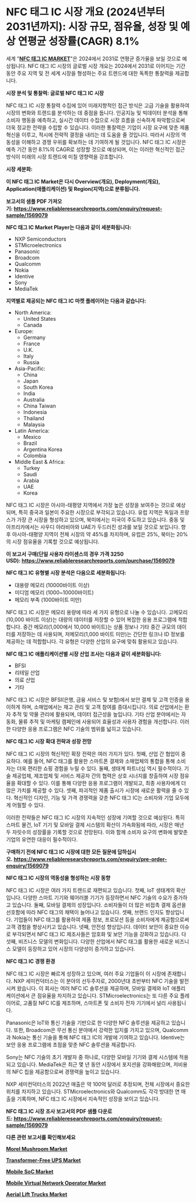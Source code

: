 <p><h1>NFC 태그 IC 시장 개요 (2024년부터 2031년까지): 시장 규모, 점유율, 성장 및 예상 연평균 성장률(CAGR) 8.1%</h1></p><p>세계 "<strong><a href="https://www.reliableresearchreports.com/nfc-tag-ic-market-r1569079?utm_campaign=105&utm_medium=8&utm_source=Github&utm_content=ia&utm_term=17122024&utm_id=nfc-tag-ic">NFC 태그 IC MARKET</a></strong>"은 2024에서 2031로 연평균 증가율을 보일 것으로 예상됩니다. NFC 태그 IC 시장의 글로벌 시장 개요는 2024에서 2031로 이어지는 기간 동안 주요 지역 및 전 세계 시장을 형성하는 주요 트렌드에 대한 독특한 통찰력을 제공합니다.</p>
<p><strong>시장 분석 및 통찰력: 글로벌 NFC 태그 IC 시장</strong></p>
<p><p>NFC 태그 IC 시장 통찰력 수집에 있어 미래지향적인 접근 방식은 고급 기술을 활용하여 시장의 변화와 트렌드를 분석하는 데 중점을 둡니다. 인공지능 및 빅데이터 분석을 통해 소비자 행동을 예측하고, 실시간 데이터 수집으로 시장 흐름을 신속하게 파악함으로써 더욱 정교한 전략을 수립할 수 있습니다. 이러한 통찰력은 기업이 시장 요구에 맞춘 제품 혁신을 이루고, 적시에 전략적 결정을 내리는 데 도움을 줄 것입니다. 따라서 시장의 역동성을 이해하고 경쟁 우위를 확보하는 데 기여하게 될 것입니다. NFC 태그 IC 시장은 예측 기간 동안 8.1%의 CAGR로 성장할 것으로 예상되며, 이는 이러한 혁신적인 접근 방식이 미래의 시장 트렌드에 미칠 영향력을 강조합니다.</p><a href="%7CAUTHORITHY_DOMAIN_URL%7C?utm_campaign=105&utm_medium=8&utm_source=Github&utm_content=ia&utm_term=17122024&utm_id=nfc-tag-ic"></a></p>
<p><strong>시장 세분화:</strong></p>
<p><strong>이 NFC 태그 IC Market은 다시 Overview(개요), Deployment(개요), Application(애플리케이션) 및 Region(지역)으로 분류됩니다.</strong></p>
<p><strong>보고서의 샘플 PDF 가져오기:&nbsp;<a href="https://www.reliableresearchreports.com/enquiry/request-sample/1569079?utm_campaign=105&utm_medium=8&utm_source=Github&utm_content=ia&utm_term=17122024&utm_id=nfc-tag-ic">https://www.reliableresearchreports.com/enquiry/request-sample/1569079</a></strong><strong></strong></p>
<p><strong>NFC 태그 IC Market Player는 다음과 같이 세분화됩니다:</strong></p>
<p><ul><li>NXP Semiconductors</li><li>STMicroelectronics</li><li>Panasonic</li><li>Broadcom</li><li>Qualcomm</li><li>Nokia</li><li>Identive</li><li>Sony</li><li>MediaTek</li></ul></p>
<p><strong>지역별로 제공되는 NFC 태그 IC 마켓 플레이어는 다음과 같습니다:</strong></p>
<p><ul>
    <li>
        North America:
        <ul>
            <li>United States</li>
            <li>Canada</li>
        </ul>
    </li>
    <li>
        Europe:
        <ul>
            <li>Germany</li>
            <li>France</li>
            <li>U.K.</li>
            <li>Italy</li>
            <li>Russia</li>
        </ul>
    </li>
    <li>
        Asia-Pacific:
        <ul>
            <li>China</li>
            <li>Japan</li>
            <li>South Korea</li>
            <li>India</li>
            <li>Australia</li>
            <li>China Taiwan</li>
            <li>Indonesia</li>
            <li>Thailand</li>
            <li>Malaysia</li>
        </ul>
    </li>
    <li>
        Latin America:
        <ul>
            <li>Mexico</li>
            <li>Brazil</li>
            <li>Argentina Korea</li>
            <li>Colombia</li>
        </ul>
    </li>
    <li>
        Middle East & Africa:
        <ul>
            <li>Turkey</li>
            <li>Saudi</li>
            <li>Arabia</li>
            <li>UAE</li>
            <li>Korea</li>
        </ul>
    </li>
    </ul></p>
<p><p>NFC 태그 IC 시장은 아시아-태평양 지역에서 가장 높은 성장을 보여주는 것으로 예상되며, 특히 중국과 일본이 주요한 시장으로 부각되고 있습니다. 유럽 지역은 독일과 프랑스가 가장 큰 시장을 형성하고 있으며, 북미에서는 미국이 주도하고 있습니다. 중동 및 아프리카에서는 사우디 아라비아와 UAE가 두드러진 성과를 보일 것으로 보입니다. 향후 아시아-태평양 지역이 전체 시장의 약 45%를 차지하며, 유럽은 25%, 북미는 20%의 시장 점유율을 기록할 것으로 예상됩니다.</p></p>
<p><strong>이 보고서 구매(단일 사용자 라이센스의 경우 가격 3250 USD):&nbsp;<a href="https://www.reliableresearchreports.com/purchase/1569079?utm_campaign=105&utm_medium=8&utm_source=Github&utm_content=ia&utm_term=17122024&utm_id=nfc-tag-ic">https://www.reliableresearchreports.com/purchase/1569079</a></strong></p>
<p><strong>NFC 태그 IC 유형별 시장 분석은 다음으로 세분화됩니다:</strong></p>
<p><ul><li>대용량 메모리 (10000바이트 이상)</li><li>미디엄 메모리 (1000~10000바이트)</li><li>메모리 부족 (1000바이트 미만)</li></ul></p>
<p><p>NFC 태그 IC 시장은 메모리 용량에 따라 세 가지 유형으로 나눌 수 있습니다. 고메모리(10,000 바이트 이상)는 대량의 데이터를 저장할 수 있어 복잡한 응용 프로그램에 적합합니다. 중간 메모리(1,000에서 10,000 바이트)는 상품 정보나 기타 중간 규모의 데이터를 저장하는 데 사용되며, 저메모리(1,000 바이트 미만)는 간단한 링크나 ID 정보를 제공하는 데 적합합니다. 각 유형은 다양한 산업의 요구에 맞춰 활용되고 있습니다.</p></p>
<p><strong>NFC 태그 IC 애플리케이션별 시장 산업 조사는 다음과 같이 세분화됩니다:</strong></p>
<p><ul><li>BFSI</li><li>리테일 산업</li><li>의료 산업</li><li>기타</li></ul></p>
<p><p>NFC 태그 IC 시장은 BFSI(은행, 금융 서비스 및 보험)에서 보안 결제 및 고객 인증을 용이하게 하며, 소매업에서는 재고 관리 및 고객 참여를 증대시킵니다. 의료 산업에서는 환자 추적 및 약물 관리에 활용되며, 데이터 접근성을 높입니다. 기타 산업 분야에서는 자동화, 물류 추적 및 마케팅 캠페인에 사용되어 효율성과 사용자 경험을 개선합니다. 이러한 다양한 응용 프로그램은 NFC 기술의 범위를 넓히고 있습니다.</p></p>
<p><strong>NFC 태그 IC 시장 확대 전략과 성장 전망</strong></p>
<p><p>NFC 태그 IC 시장의 혁신적인 확장 전략은 여러 가지가 있다. 첫째, 산업 간 협업이 중요하다. 예를 들어, NFC 태그를 활용한 스마트폰 결제와 소매업체의 통합을 통해 소비자는 더욱 편리한 쇼핑 경험을 누릴 수 있다. 둘째, 생태계 파트너십 역시 필수적이다. 기술 제공업체, 제조업체 및 서비스 제공자 간의 협력은 상호 시너지를 창출하여 시장 점유율을 확대할 수 있다. 이를 통해 다양한 응용 프로그램이 개발되고, 최종 사용자에게 더 많은 가치를 제공할 수 있다. 셋째, 파괴적인 제품 출시가 시장에 새로운 활력을 줄 수 있다. 혁신적인 디자인, 기능 및 가격 경쟁력을 갖춘 NFC 태그 IC는 소비자와 기업 모두에게 어필할 수 있다.</p><p>이러한 전략들은 NFC 태그 IC 시장의 지속적인 성장에 기여할 것으로 예상된다. 특히 스마트 물건, IoT 기기 및 모바일 결제 시스템의 확산이 가속화됨에 따라, 시장은 매년 두 자릿수의 성장률을 기록할 것으로 전망된다. 이와 함께 소비자 요구의 변화에 발맞춘 기업의 유연한 대응이 필수적이다.</p></p>
<p><strong>구매하기 전에 NFC 태그 IC 시장에 대한 모든 질문에 답하십시오.&nbsp;<a href="https://www.reliableresearchreports.com/enquiry/pre-order-enquiry/1569079?utm_campaign=105&utm_medium=8&utm_source=Github&utm_content=ia&utm_term=17122024&utm_id=nfc-tag-ic">https://www.reliableresearchreports.com/enquiry/pre-order-enquiry/1569079</a></strong><strong></strong></p>
<p><strong>NFC 태그 IC 시장의 역동성을 형성하는 시장 동향</strong></p>
<p><p>NFC 태그 IC 시장은 여러 가지 트렌드로 재편되고 있습니다. 첫째, IoT 생태계의 확산입니다. 다양한 스마트 기기와 웨어러블 기기가 등장하면서 NFC 기술의 수요가 증가하고 있습니다. 둘째, 모바일 결제의 성장입니다. 소비자들이 더 많은 비접촉 결제 옵션을 선호함에 따라 NFC 태그의 채택이 늘어나고 있습니다. 셋째, 브랜드 인지도 향상입니다. 기업들이 NFC 태그를 활용하여 제품 정보, 프로모션 등을 소비자에게 제공함으로써 고객 경험을 향상시키고 있습니다. 넷째, 안전성 향상입니다. 데이터 보안이 중요한 이슈로 부각되면서 NFC 태그 IC 제조사들은 암호화 및 보안 기능을 강화하고 있습니다. 다섯째, 비즈니스 모델의 변화입니다. 다양한 산업에서 NFC 태그를 활용한 새로운 비즈니스 모델이 등장하고 있어 시장의 다양성이 증가하고 있습니다.</p></p>
<p><strong>NFC 태그 IC 경쟁 환경</strong></p>
<p><p>NFC 태그 IC 시장은 빠르게 성장하고 있으며, 여러 주요 기업들이 이 시장에 존재합니다. NXP 세미컨덕터스는 이 분야의 선두주자로, 2000년대 초반부터 NFC 기술을 발전시켜 왔습니다. 이 회사는 여러 NFC IC 솔루션을 제공하며, 모바일 결제와 IoT 애플리케이션에서 큰 점유율을 차지하고 있습니다. STMicroelectronics는 또 다른 주요 플레이어로, 고품질 NFC IC를 제조하며, 스마트폰 및 소비자 전자 기기에서 널리 사용됩니다.</p><p>Panasonic은 IoT와 통신 기술을 기반으로 한 다양한 NFC 솔루션을 제공하고 있습니다. 또한, Broadcom은 무선 통신 분야에서 강력한 입지를 가지고 있으며, Qualcomm과 Nokia는 통신 기술을 통해 NFC 태그 IC의 개발에 기여하고 있습니다. Identive는 보안 응용 프로그램에 초점을 맞춘 NFC 솔루션을 제공합니다.</p><p>Sony는 NFC 기술의 초기 개발자 중 하나로, 다양한 모바일 기기와 결제 시스템에 적용되고 있습니다. MediaTek은 최근 몇 년 동안 시장에서 포지션을 강화해왔으며, 저비용의 NFC 칩을 제공함으로써 경쟁력을 높이고 있습니다.</p><p>NXP 세미컨덕터스의 2022년 매출은 약 100억 달러로 추정되며, 전체 시장에서 중요한 위치를 차지하고 있습니다. STMicroelectronics와 Qualcomm도 각각 방대한 연 매출을 기록하며, NFC 태그 IC 시장에서 지속적인 성장을 보이고 있습니다.</p></p>
<p><strong>NFC 태그 IC 시장 조사 보고서의 PDF 샘플 다운로드:&nbsp;<a href="https://www.reliableresearchreports.com/enquiry/request-sample/1569079?utm_campaign=105&utm_medium=8&utm_source=Github&utm_content=ia&utm_term=17122024&utm_id=nfc-tag-ic">https://www.reliableresearchreports.com/enquiry/request-sample/1569079</a></strong></p>
<p><strong></strong></p>
<p><strong></strong></p>
<p><strong></strong></p>
<p><strong></strong></p>
<p><strong>다른 관련 보고서를 확인해보세요</strong></p>
<p><strong><p><a href="https://www.linkedin.com/pulse/strategic-insights-morel-mushroom-market-stakeholder-impacts-t45ve?utm_campaign=105&utm_medium=8&utm_source=Github&utm_content=ia&utm_term=17122024&utm_id=nfc-tag-ic">Morel Mushroom Market</a></p><p><a href="https://github.com/DianaWilson796/Market-Research-Report-List-1/blob/main/transformer-free-ups-market.md?utm_campaign=105&utm_medium=8&utm_source=Github&utm_content=ia&utm_term=17122024&utm_id=nfc-tag-ic">Transformer-Free UPS Market</a></p><p><a href="https://www.linkedin.com/pulse/mobile-soc-market-report-offers-financial-analysis-major-muree?utm_campaign=105&utm_medium=8&utm_source=Github&utm_content=ia&utm_term=17122024&utm_id=nfc-tag-ic">Mobile SoC Market</a></p><p><a href="https://www.linkedin.com/pulse/evaluating-mobile-virtual-network-operator-market-size-growth-xintf?utm_campaign=105&utm_medium=8&utm_source=Github&utm_content=ia&utm_term=17122024&utm_id=nfc-tag-ic">Mobile Virtual Network Operator Market</a></p><p><a href="https://github.com/joannesouthgate/Market-Research-Report-List-5/blob/main/aerial-lift-trucks-market.md?utm_campaign=105&utm_medium=8&utm_source=Github&utm_content=ia&utm_term=17122024&utm_id=nfc-tag-ic">Aerial Lift Trucks Market</a></p></strong></p>
